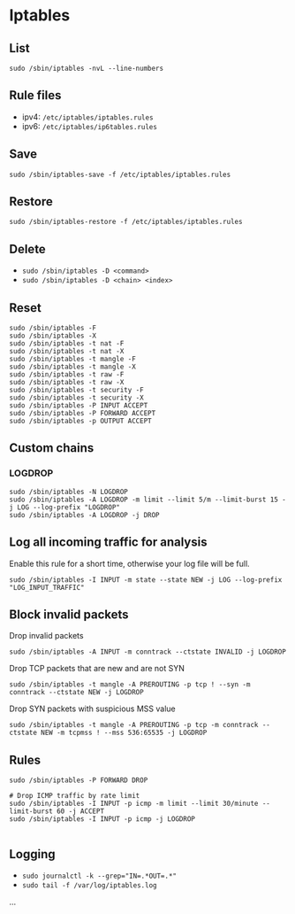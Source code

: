 # Iptables

## List

`sudo /sbin/iptables -nvL --line-numbers`

## Rule files

- ipv4: `/etc/iptables/iptables.rules`
- ipv6: `/etc/iptables/ip6tables.rules`

## Save

`sudo /sbin/iptables-save -f /etc/iptables/iptables.rules`

## Restore 

`sudo /sbin/iptables-restore -f /etc/iptables/iptables.rules`

## Delete

- `sudo /sbin/iptables -D <command>`
- `sudo /sbin/iptables -D <chain> <index>`


## Reset

```
sudo /sbin/iptables -F
sudo /sbin/iptables -X
sudo /sbin/iptables -t nat -F
sudo /sbin/iptables -t nat -X
sudo /sbin/iptables -t mangle -F
sudo /sbin/iptables -t mangle -X
sudo /sbin/iptables -t raw -F
sudo /sbin/iptables -t raw -X
sudo /sbin/iptables -t security -F
sudo /sbin/iptables -t security -X
sudo /sbin/iptables -P INPUT ACCEPT
sudo /sbin/iptables -P FORWARD ACCEPT
sudo /sbin/iptables -p OUTPUT ACCEPT
```

## Custom chains

### LOGDROP

```
sudo /sbin/iptables -N LOGDROP
sudo /sbin/iptables -A LOGDROP -m limit --limit 5/m --limit-burst 15 -j LOG --log-prefix "LOGDROP"
sudo /sbin/iptables -A LOGDROP -j DROP
```

## Log all incoming traffic for analysis

Enable this rule for a short time, otherwise your log file will be full.

`sudo /sbin/iptables -I INPUT -m state --state NEW -j LOG --log-prefix "LOG_INPUT_TRAFFIC"`

## Block invalid packets

Drop invalid packets

`sudo /sbin/iptables -A INPUT -m conntrack --ctstate INVALID -j LOGDROP`

Drop TCP packets that are new and are not SYN

`sudo /sbin/iptables -t mangle -A PREROUTING -p tcp ! --syn -m conntrack --ctstate NEW -j LOGDROP`

Drop SYN packets with suspicious MSS value

`sudo /sbin/iptables -t mangle -A PREROUTING -p tcp -m conntrack --ctstate NEW -m tcpmss ! --mss 536:65535 -j LOGDROP`


## Rules

```
sudo /sbin/iptables -P FORWARD DROP

# Drop ICMP traffic by rate limit
sudo /sbin/iptables -I INPUT -p icmp -m limit --limit 30/minute --limit-burst 60 -j ACCEPT
sudo /sbin/iptables -I INPUT -p icmp -j LOGDROP


```


## Logging

- `sudo journalctl -k --grep="IN=.*OUT=.*"`
- `sudo tail -f /var/log/iptables.log`

...
